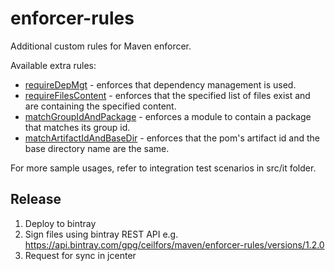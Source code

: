 enforcer-rules
==============

Additional custom rules for Maven enforcer.

Available extra rules:
* [requireDepMgt] - enforces that dependency management is used.
* [requireFilesContent] - enforces that the specified list of files exist and are containing the specified content.
* [matchGroupIdAndPackage] - enforces a module to contain a package that matches its group id.
* [matchArtifactIdAndBaseDir] - enforces that the pom's artifact id and the base directory name are the same.

For more sample usages, refer to integration test scenarios in src/it folder.

[requireDepMgt]: https://github.com/ceilfors/enforcer-rules/wiki/requireDepMgmt
[requireFilesCOntent]: https://github.com/ceilfors/enforcer-rules/wiki/requireFilesContent
[matchGroupIdAndPackage]: https://github.com/ceilfors/enforcer-rules/wiki/matchGroupIdAndPackage
[matchArtifactIdAndBaseDir]: https://github.com/ceilfors/enforcer-rules/wiki/matchArtifactIdAndBaseDir

## Release
1. Deploy to bintray
2. Sign files using bintray REST API e.g. https://api.bintray.com/gpg/ceilfors/maven/enforcer-rules/versions/1.2.0
3. Request for sync in jcenter
